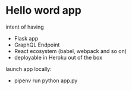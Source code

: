 # Hello word app

intent of having

- Flask app
- GraphQL Endpoint
- React ecosystem (babel, webpack and so on)
- deployable in Heroku out of the box

launch app locally:

- pipenv run python app.py

